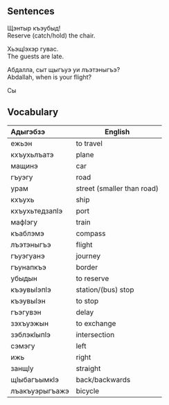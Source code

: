 ## Sentences
Щэнтыр къэубыд!  
Reserve (catch/hold) the chair.

Хьэщӏэхэр гувас.  
The guests are late.

Абдалла, сыт щыгъуэ уи лъэтэныгъэ?  
Abdallah, when is your flight?

Сы
## Vocabulary
| Адыгэбзэ       | English                    |
| :------------- | -------------------------- |
| ежьэн          | to travel                  |
| кхъухьлъатэ    | plane                      |
| мащинэ         | car                        |
| гъуэгу         | road                       |
| урам           | street (smaller than road) |
| кхъухь         | ship                       |
| кхъухьтедзапӏэ | port                       |
| мафӏэгу        | train                      |
| къаблэмэ       | compass                    |
| лъэтэныгъэ     | flight                     |
| гъуэгуанэ      | journey                    |
| гъунапкъэ      | border                     |
| убыдын         | to reserve                 |
| къэувыӏэпӏэ    | station/(bus) stop         |
| къэувыӏэн      | to stop                    |
| гъэгувэн       | delay                      |
| зэхъуэжын      | to exchange                |
| зэблэкӏыпӏэ    | intersection               |
| сэмэгу         | left                       |
| ижь            | right                      |
| занщӏу         | straight                   |
| щӏыбагъымкӏэ   | back/backwards             |
| лъакъуэрыгъажэ | bicycle                    |
